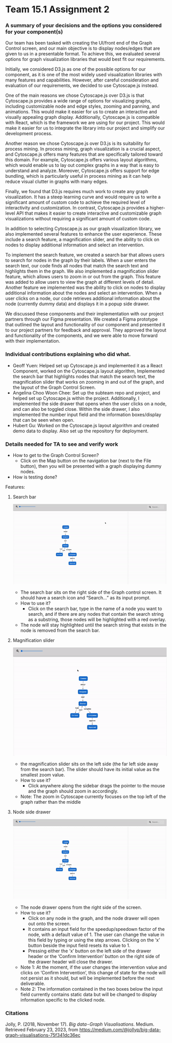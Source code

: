 # Team 15.1 Assignment 2

### A summary of your decisions and the options you considered for your component(s)

Our team has been tasked with creating the UI/front end of the Graph Control screen, and our main objective is to display nodes/edges that are given to us in a presentable format. To achieve this, we evaluated several options for graph visualization libraries that would best fit our requirements.

Initially, we considered D3.js as one of the possible options for our component, as it is one of the most widely used visualization libraries with many features and capabilities. However, after careful consideration and evaluation of our requirements, we decided to use Cytoscape.js instead.

One of the main reasons we chose Cytoscape.js over D3.js is that Cytoscape.js provides a wide range of options for visualizing graphs, including customizable node and edge styles, zooming and panning, and animations. This would make it easier for us to create an interactive and visually appealing graph display. Additionally, Cytoscape.js is compatible with React, which is the framework we are using for our project. This would make it easier for us to integrate the library into our project and simplify our development process.

Another reason we chose Cytoscape.js over D3.js is its suitability for process mining. In process mining, graph visualization is a crucial aspect, and Cytoscape.js offers many features that are specifically tailored toward this domain. For example, Cytoscape.js offers various layout algorithms, which would enable us to lay out complex graphs in a way that is easy to understand and analyze. Moreover, Cytoscape.js offers support for edge bundling, which is particularly useful in process mining as it can help reduce visual clutter in graphs with many edges.

Finally, we found that D3.js requires much work to create any graph visualization. It has a steep learning curve and would require us to write a significant amount of custom code to achieve the required level of interactivity and customization. In contrast, Cytoscape.js provides a higher-level API that makes it easier to create interactive and customizable graph visualizations without requiring a significant amount of custom code.

In addition to selecting Cytoscape.js as our graph visualization library, we also implemented several features to enhance the user experience. These include a search feature, a magnification slider, and the ability to click on nodes to display additional information and select an intervention.

To implement the search feature, we created a search bar that allows users to search for nodes in the graph by their labels. When a user enters the search text, our code finds all nodes that match the search text and highlights them in the graph. We also implemented a magnification slider feature, which allows users to zoom in or out from the graph. This feature was added to allow users to view the graph at different levels of detail. Another feature we implemented was the ability to click on nodes to display additional information about the nodes and select an intervention. When a user clicks on a node, our code retrieves additional information about the node (currently dummy data) and displays it in a popup side drawer.

We discussed these components and their implementation with our project partners through our Figma presentation. We created a Figma prototype that outlined the layout and functionality of our component and presented it to our project partners for feedback and approval. They approved the layout and functionality of the components, and we were able to move forward with their implementation.

### Individual contributions explaining who did what.

- Geoff Yuen: Helped set up Cytoscape.js and implemented it as a React Component, worked on the Cytoscape.js layout algorithm, Implemented the search bar that highlights nodes that match the search text, the magnification slider that works on zooming in and out of the graph, and the layout of the Graph Control Screen.
- Angelina Choo Woon Chee: Set up the subteam repo and project, and helped set up Cytoscape.js within the project. Additionally, I implemented the side drawer that opens when the user clicks on a node, and can also be toggled close. Within the side drawer, I also implemented the number input field and the information boxes/display that can be seen when open.
- Hubert Gu: Worked on the Cytoscape.js layout algorithm and created demo data to display. Also set up the repository for deployment. 

### Details needed for TA to see and verify work

- How to get to the Graph Control Screen?
    - Click on the Map button on the navigation bar (next to the File button), then you will be presented with a graph displaying dummy nodes.
- How is testing done?

Features:

1. Search bar
    
    ![search.gif](media/search.gif)
    
    - The search bar sits on the right side of the Graph control screen. It should have a search icon and “Search…” as its input prompt.
    - How to use it?
        - Click on the search bar, type in the name of a node you want to search, and if there are any nodes that contain the search string as a substring, those nodes will be highlighted with a red overlay.
    - The node will stay highlighted until the search string that exists in the node is removed from the search bar.
2. Magnification slider 
    
    ![mag.gif](media/mag.gif)
    
    - the magnification slider sits on the left side (the far left side away from the search bar). The slider should have its initial value as the smallest zoom value.
    - How to use it?
        - Click anywhere along the sidebar drags the pointer to the mouse and the graph should zoom in accordingly.
    - Note: The zoom in Cytoscape currently focuses on the top left of the graph rather than the middle
3. Node side drawer
    
    ![drawer.gif](media/drawer.gif)
    
    - The node drawer opens from the right side of the screen.
    - How to use it?
        - Click on any node in the graph, and the node drawer will open out onto the screen.
        - It contains an input field for the speedup/speedown factor of the node, with a default value of 1. The user can change the value in this field by typing or using the step arrows. Clicking on the ‘x’ button beside the input field resets its value to 1.
        - Pressing either the ‘x’ button on the left side of the drawer header or the ‘Confirm Intervention’ button on the right side of the drawer header will close the drawer.
    - Note 1: At the moment, if the user changes the intervention value and clicks on ‘Confirm Intervention’, this change of state for the node will not persist as it should, but will be implemented before the next deliverable.
    - Note 2: The information contained in the two boxes below the input field currently contains static data but will be changed to display information specific to the clicked node.

### Citations

Jolly, P. (2018, November 17). *Big data - Graph Visualisations*. Medium. Retrieved February 23, 2023, from https://medium.com/@jollyp/big-data-graph-visualisations-75f341dc36ec
